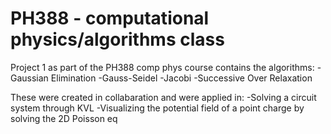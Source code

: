 # PH388 - computational physics/algorithms class

Project 1 as part of the PH388 comp phys course contains the algorithms:
-Gaussian Elimination
-Gauss-Seidel
-Jacobi 
-Successive Over Relaxation

These were created in collabaration and were applied in:
-Solving a circuit system through KVL
-Visualizing the potential field of a point charge by solving the 2D Poisson eq
